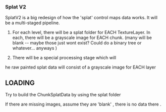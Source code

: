 



### Splat V2


SplatV2 is a big redesign of how the 'splat' control maps data works.  It will be a multi-staged pipeline.


1. For each level, there will be a splat folder for EACH TextureLayer.  In each, there will be a grayscale image for EACH  chunk.  (many will be blank -- maybe those just wont exist?  Could do a binary tree or whatever... anyways )

2. There will be a special processing stage which will 

  he raw painted splat data will consist of a grayscale image for EACH layer    





## LOADING 

Try to build the ChunkSplatData by using the  splat folder 

If there are missing images, assume they are 'blank' , there is no data there . 